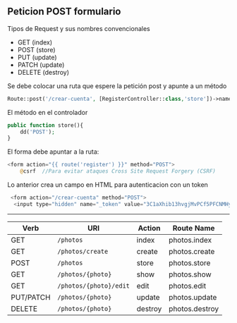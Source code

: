 ## Peticion POST formulario

Tipos de Request y sus nombres convencionales
- GET (index)
- POST (store)
- PUT  (update)
- PATCH (update)
- DELETE (destroy)


Se debe colocar una ruta que espere la petición post y apunte a un método

```php
Route::post('/crear-cuenta', [RegisterController::class,'store'])->name('register');
```

El método en el controlador
```php
public function store(){
    dd('POST');
}
```

El forma debe apuntar a la ruta:
```PHP
<form action="{{ route('register') }}" method="POST">
    @csrf  //Para evitar ataques Cross Site Request Forgery (CSRF)
```

Lo anterior crea un campo en HTML para autenticacion con un token
```php
 <form action="/crear-cuenta" method="POST">
  <input type="hidden" name="_token" value="3C1aXhib13hvgjMvPCf5PFCNMHynIIPFZATvPZZR">     
```

---

<table>
    <thead>
        <tr>
            <th>Verb</th>
            <th>URI</th>
            <th>Action</th>
            <th>Route Name</th>
        </tr>
    </thead>
    <tbody>
        <tr>
            <td>GET</td>
            <td><code>/photos</code></td>
            <td>index</td>
            <td>photos.index</td>
        </tr>
        <tr>
            <td>GET</td>
            <td><code>/photos/create</code></td>
            <td>create</td>
            <td>photos.create</td>
        </tr>
        <tr>
            <td>POST</td>
            <td><code>/photos</code></td>
            <td>store</td>
            <td>photos.store</td>
        </tr>
        <tr>
            <td>GET</td>
            <td><code>/photos/{photo}</code></td>
            <td>show</td>
            <td>photos.show</td>
        </tr>
        <tr>
            <td>GET</td>
            <td><code>/photos/{photo}/edit</code></td>
            <td>edit</td>
            <td>photos.edit</td>
        </tr>
        <tr>
            <td>PUT/PATCH</td>
            <td><code>/photos/{photo}</code></td>
            <td>update</td>
            <td>photos.update</td>
        </tr>
        <tr>
            <td>DELETE</td>
            <td><code>/photos/{photo}</code></td>
            <td>destroy</td>
            <td>photos.destroy</td>
        </tr>
    </tbody>
</table>
